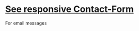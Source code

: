 # [See responsive Contact-Form](https://calvinjamesheath.github.io/contact-form/)
For email messages
